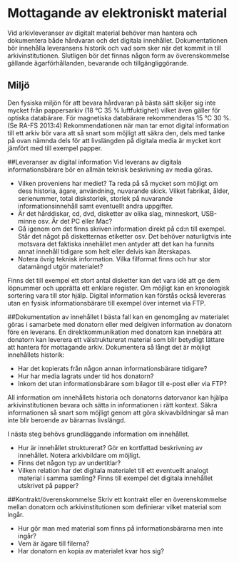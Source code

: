 # Mottagande av elektroniskt material

Vid arkivleveranser av digitalt material behöver man hantera och dokumentera både hårdvaran och det digitala innehållet. Dokumentationen bör innehålla leveransens historik och vad som sker när det kommit in till arkivinstitutionen. Slutligen bör det finnas någon form av överenskommelse gällande ägarförhållanden, bevarande och tillgängliggörande.  

## Miljö
Den fysiska miljön för att bevara hårdvaran på bästa sätt skiljer sig inte mycket från pappersarkiv (18 °C 35 % luftfuktighet) vilket även gäller för optiska databärare. För magnetiska databärare rekommenderas 15 °C 30 %. (Se RA-FS 2013:4) Rekommendationen när man tar emot digital information till ett arkiv bör vara att så snart som möjligt att säkra den, dels med tanke på ovan nämnda dels för att livslängden på digitala media är mycket kort jämfört med till exempel papper. 

##Leveranser av digital information
Vid leverans av digitala informationsbärare bör en allmän teknisk beskrivning av media göras. 
* Vilken proveniens har mediet? Ta reda på så mycket som möjligt om dess historia, ägare, användning, nuvarande skick. Vilket fabrikat, ålder, serienummer, total diskstorlek, storlek på nuvarande informationsinnehåll samt eventuellt andra uppgifter.
* Är det hårddiskar, cd, dvd, disketter av olika slag, minneskort, USB-minne osv. Är det PC eller Mac? 
* Gå igenom om det finns skriven information direkt på cd:n till exempel. Står det något på disketternas etiketter osv. Det behöver naturligtvis inte motsvara det faktiska innehållet men antyder att det kan ha funnits annat innehåll tidigare som helt eller delvis kan återskapas.
* Notera övrig teknisk information. Vilka filformat finns och hur stor datamängd utgör materialet? 

Finns det till exempel ett stort antal disketter kan det vara idé att ge dem löpnummer och upprätta ett enklare register. Om möjligt kan en kronologisk sortering vara till stor hjälp.
Digital information kan förstås också levereras utan en fysisk informationsbärare till exempel över internet via FTP.

##Dokumentation av innehållet
I bästa fall kan en genomgång av materialet göras i samarbete med donatorn eller med delgiven information av donatorn före en leverans. En direktkommunikation med donatorn kan innebära att donatorn kan leverera ett välstrukturerat material som blir betydligt lättare att hantera för mottagande arkiv.
Dokumentera så långt det är möjligt innehållets historik:
* Har det kopierats från någon annan informationsbärare tidigare? 
* Hur har media lagrats under tid hos donatorn? 
* Inkom det utan informationsbärare som bilagor till e-post eller via FTP? 

All information om innehållets historia och donatorns datorvanor kan hjälpa arkivinstitutionen bevara och sätta in informationen i rätt kontext.
Säkra informationen så snart som möjligt genom att göra skivavbildningar så man inte blir beroende av bärarnas livslängd.

I nästa steg behövs grundläggande information om innehållet. 
* Hur är innehållet strukturerat? Gör en kortfattad beskrivning av innehållet. Notera arkivbildare om möjligt. 
* Finns det någon typ av undertitlar? 
* Vilken relation har det digitala materialet till ett eventuellt analogt material i samma samling? Finns till exempel det digitala innehållet utskrivet på papper? 

##Kontrakt/överenskommelse
Skriv ett kontrakt eller en överenskommelse mellan donatorn och arkivinstitutionen som definierar vilket material som ingår. 
* Hur gör man med material som finns på informationsbärarna men inte ingår? 
* Vem är ägare till filerna? 
* Har donatorn en kopia av materialet kvar hos sig?
